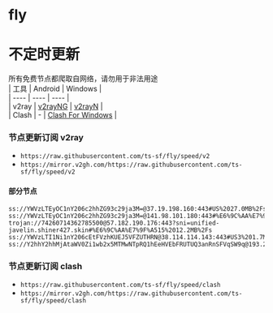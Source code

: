 # fly
# 不定时更新
所有免费节点都爬取自网络，请勿用于非法用途  
|  工具  | Android  | Windows  |  
|  ----  | ----   | ----  |  
| v2ray  | [v2rayNG](https://github.com/2dust/v2rayNG/releases) | [v2rayN](https://github.com/2dust/v2rayN/releases) |  
| Clash  | - | [Clash For Windows](https://github.com/2dust/clashN/releases) | 
  
### 节点更新订阅  v2ray
- `https://raw.githubusercontent.com/ts-sf/fly/speed/v2`  
- `https://mirror.v2gh.com/https://raw.githubusercontent.com/ts-sf/fly/speed/v2`  

#### 部分节点  
``` 
ss://YWVzLTEyOC1nY206c2hhZG93c29ja3M=@37.19.198.160:443#US%2027.0MB%2Fs
ss://YWVzLTEyOC1nY206c2hhZG93c29ja3M=@141.98.101.180:443#%E6%9C%AA%E7%9F%A57%201.7MB%2Fs
trojan://74260714362785500@57.182.190.176:443?sni=unified-javelin.shiner427.skin#%E6%9C%AA%E7%9F%A515%2012.2MB%2Fs
ss://YWVzLTI1Ni1nY206cEtFVzhKUEJ5VFZUTHRN@38.114.114.143:443#US3%201.7MB%2Fs
ss://Y2hhY2hhMjAtaWV0Zi1wb2x5MTMwNTpRQ1hEeHVEbFRUTUQ3anRnSFVqSW9q@193.29.139.233:8080#%E6%9C%AA%E7%9F%A518%20975.0KB%2Fs
```
### 节点更新订阅  clash
- `https://raw.githubusercontent.com/ts-sf/fly/speed/clash`  
- `https://mirror.v2gh.com/https://raw.githubusercontent.com/ts-sf/fly/speed/clash`  


